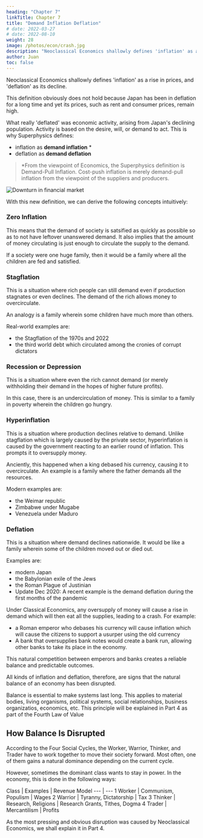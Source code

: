 ```yaml
---
heading: "Chapter 7"
linkTitle: Chapter 7
title: "Demand Inflation Deflation"
# date: 2022-03-27
# date: 2022-08-10
weight: 28
image: /photos/econ/crash.jpg
description: "Neoclassical Economics shallowly defines 'inflation' as a rise in prices, and 'deflation' as its decline"
author: Juan
toc: false
---
```



Neoclassical Economics shallowly defines 'inflation' as a rise in prices, and 'deflation' as its decline.

This definition obviously does not hold because Japan has been in deflation for a long time and yet its prices, such as rent and consumer prices, remain high.

What really 'deflated' was economic activity, arising from Japan's declining population. Activity is based on the desire, will, or demand to act. This is why Superphysics defines:
- inflation as **demand inflation** *
- deflation as **demand deflation**

> *From the viewpoint of Economics, the Superphysics definition is Demand-Pull Inflation. Cost-push inflation is merely demand-pull inflation from the viewpoint of the suppliers and producers.


![Downturn in financial market](/photos/econ/crash.jpg)


With this new definition, we can derive the following concepts intuitively:

### Zero Inflation 

This means that the demand of society is satsified as quickly as possible so as to not have leftover unanswered demand. It also implies that the amount of money circulating is just enough to circulate the supply to the demand. 

If a society were one huge family, then it would be a family where all the children are fed and satisfied. 

### Stagflation

This is a situation where rich people can still demand even if production stagnates or even declines. The demand of the rich allows money to overcirculate. 

An analogy is a family wherein some children have much more than others.

Real-world examples are:
- the Stagflation of the 1970s and 2022
- the third world debt which circulated among the cronies of corrupt dictators

### Recession or Depression

This is a situation where even the rich cannot demand (or merely withholding their demand in the hopes of higher future profits). 

In this case, there is an undercirculation of money. This is similar to a family in poverty wherein the children go hungry.


### Hyperinflation

This is a situation where production declines relative to demand. Unlike stagflation which is largely caused by the private sector, hyperinflation is caused by the government reacting to an earlier round of inflation. This prompts it to oversupply money. 

Anciently, this happened when a king debased his currency, causing it to overcirculate. An example is a family where the father demands all the resources. 

Modern examples are:
- the Weimar republic
- Zimbabwe under Mugabe
- Venezuela under Maduro


### Deflation

This is a situation where demand declines nationwide. It would be like a family wherein some of the children moved out or died out. 

Examples are:
- modern Japan
- the Babylonian exile of the Jews
- the Roman Plague of Justinian
- Update Dec 2020: A recent example is the demand deflation during the first months of the pandemic

<!-- - **Wage-induced Inflation** is an increase in the demand of workers

- **Profit-induced Inflation** is an increase in the demand of business owners

- **Wage-induced Inflation** is an increase in the demand of workers
 -->
Under Classical Economics, any oversupply of money will cause a rise in demand which will then eat all the supplies, leading to a crash. <!-- be cancelled out by demand inflation which will then cannibalize productivity, leading to a crash. --> For example:
- a Roman emperor who debases his currency will cause inflation which will cause the citizens to support a usurper using the old currency
- A bank that oversupplies bank notes would create a bank run, allowing other banks to take its place in the economy. 

This natural competition between emperors and banks creates a reliable balance and predictable outcomes.


All kinds of inflation and deflation, therefore, are signs that the natural balance of an economy has been disrupted. 

Balance is essential to make systems last long. This applies to material bodies, living organisms, political systems, social relationships, business organizatios, economics, etc. This principle will be explained in Part 4 as part of the Fourth Law of Value


## How Balance Is Disrupted

According to the Four Social Cycles, the Worker, Warrior, Thinker, and Trader have to work together to move their society forward. Most often, one of them gains a natural dominance depending on the current cycle. 

However, sometimes the dominant class wants to stay in power. In the economy, this is done in the following ways:

Class | Examples | Revenue Model
--- | --- 
1 Worker | Communism, Populism | Wages
2 Warrior | Tyranny, Dictatorship | Tax
3 Thinker | Research, Religions | Research Grants, Tithes, Dogma
4 Trader | Mercantilism | Profits


As the most pressing and obvious disruption was caused by Neoclassical Economics, we shall explain it in Part 4. 
